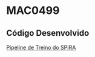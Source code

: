 # MAC0499

## Código Desenvolvido
[Pipeline de Treino do SPIRA](https://github.com/spirabr/SPIRA-training)
